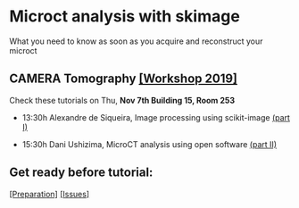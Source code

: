 Microct analysis with skimage
=============================

What you need to know as soon as you acquire and reconstruct your microct

CAMERA Tomography [[Workshop 2019]](http://microct.lbl.gov/cameratomo2019)
--------------------------------------------------------------------------

Check these tutorials on Thu, **Nov 7th Building 15, Room 253**

-	13:30h Alexandre de Siqueira, Image processing using scikit-image [(part I)](https://github.com/CameraIA/microct_skimage/partI)

-	15:30h Dani Ushizima, MicroCT analysis using open software [(part II)](https://github.com/CameraIA/microct_skimage/partII)

Get ready before tutorial:
--------------------------
[[Preparation]](https://github.com/CameraIA/microct_skimage/preparation.md)  [[Issues]](https://github.com/CameraIA/microct_skimage/issues)
